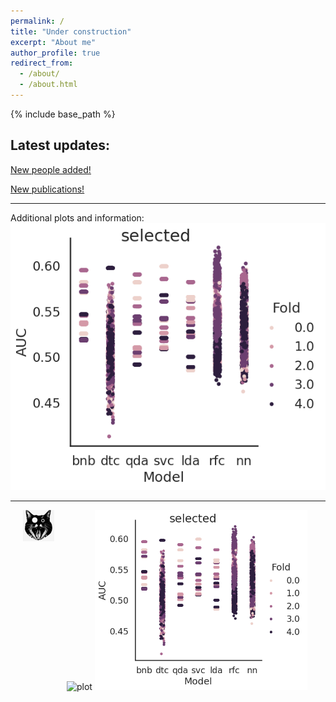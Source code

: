 ```yaml
---
permalink: /
title: "Under construction"
excerpt: "About me"
author_profile: true
redirect_from: 
  - /about/
  - /about.html
---
```

{% include base_path %}

## Latest updates: 
<p style="text-decoration:underline;"><a href="/perinatallab/people/">New people added!</a></p>

<p style="text-decoration:underline;"><a href="/perinatallab/publications/">New publications!</a></p>

-------

Additional plots and information:
<img src="/images/conference/image.png"
  class="center">

-------

<img class="wp-image-817" style="width:340px;" src="/perinatallab/images/conference/image.png" alt="plot" class="inline"/>
<img class="wp-image-817" style="width:340px;" src="/images/plot.png" alt="plotm" class="inline"/>
<img src="/images/cat.png"
    width="50"
    hspace="20"
    align="left"> 
